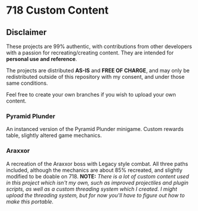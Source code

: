 # 718 Custom Content
## Disclaimer
These projects are 99% authentic, with contributions from other
developers with a passion for recreating/creating content. They are
intended for **personal use and reference**.

The projects are distributed **AS-IS** and **FREE OF CHARGE**, and may
only be redistributed outside of this repository with my consent, and under
those same conditions.

Feel free to create your own branches if you wish to upload your own content.

### Pyramid Plunder
An instanced version of the Pyramid Plunder minigame. Custom rewards table,
slightly altered game mechanics.

### Araxxor
A recreation of the Araxxor boss with Legacy style combat. All three paths
included, although the mechanics are about 85% recreated, and slightly
modified to be doable on 718. **NOTE:** *There is a lot of custom content
used in this project which isn't my own, such as improved projectiles
and plugin scripts, as well as a custom threading system which I created.
I might upload the threading system, but for now you'll have to figure out how
to make this portable.*
